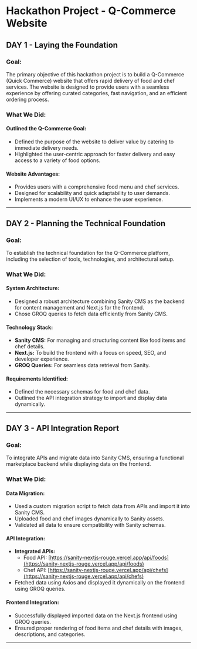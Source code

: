 # Hackathon Project - Q-Commerce Website

## DAY 1 - Laying the Foundation

### Goal:
The primary objective of this hackathon project is to build a Q-Commerce (Quick Commerce) website that offers rapid delivery of food and chef services. The website is designed to provide users with a seamless experience by offering curated categories, fast navigation, and an efficient ordering process.

### What We Did:

#### Outlined the Q-Commerce Goal:
- Defined the purpose of the website to deliver value by catering to immediate delivery needs.
- Highlighted the user-centric approach for faster delivery and easy access to a variety of food options.

#### Website Advantages:
- Provides users with a comprehensive food menu and chef services.
- Designed for scalability and quick adaptability to user demands.
- Implements a modern UI/UX to enhance the user experience.

---

## DAY 2 - Planning the Technical Foundation

### Goal:
To establish the technical foundation for the Q-Commerce platform, including the selection of tools, technologies, and architectural setup.

### What We Did:

#### System Architecture:
- Designed a robust architecture combining Sanity CMS as the backend for content management and Next.js for the frontend.
- Chose GROQ queries to fetch data efficiently from Sanity CMS.

#### Technology Stack:
- **Sanity CMS:** For managing and structuring content like food items and chef details.
- **Next.js:** To build the frontend with a focus on speed, SEO, and developer experience.
- **GROQ Queries:** For seamless data retrieval from Sanity.

#### Requirements Identified:
- Defined the necessary schemas for food and chef data.
- Outlined the API integration strategy to import and display data dynamically.

---

## DAY 3 - API Integration Report

### Goal:
To integrate APIs and migrate data into Sanity CMS, ensuring a functional marketplace backend while displaying data on the frontend.

### What We Did:

#### Data Migration:
- Used a custom migration script to fetch data from APIs and import it into Sanity CMS.
- Uploaded food and chef images dynamically to Sanity assets.
- Validated all data to ensure compatibility with Sanity schemas.

#### API Integration:
- **Integrated APIs:**
  - Food API: [https://sanity-nextjs-rouge.vercel.app/api/foods](https://sanity-nextjs-rouge.vercel.app/api/foods)
  - Chef API: [https://sanity-nextjs-rouge.vercel.app/api/chefs](https://sanity-nextjs-rouge.vercel.app/api/chefs)
- Fetched data using Axios and displayed it dynamically on the frontend using GROQ queries.

#### Frontend Integration:
- Successfully displayed imported data on the Next.js frontend using GROQ queries.
- Ensured proper rendering of food items and chef details with images, descriptions, and categories.

---


